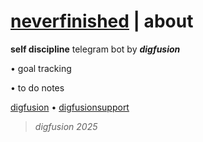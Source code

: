 # [neverfinished](https://t.me/neverfinishedbot) | about

**self discipline** telegram bot by _**digfusion**_

• goal tracking

• to do notes

[digfusion](https://t.me/digfusion) • [digfusionsupport](https://t.me/digsupport)

> _digfusion 2025_
